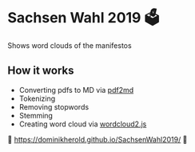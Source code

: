 # Sachsen Wahl 2019 :ballot_box:

Shows word clouds of the manifestos

## How it works

* Converting pdfs to MD via [pdf2md](http://pdf2md.morethan.io/)
* Tokenizing
* Removing stopwords
* Stemming
* Creating word cloud via [wordcloud2.js](https://github.com/timdream/wordcloud2.js/)

:link: https://dominikherold.github.io/SachsenWahl2019/ :link: